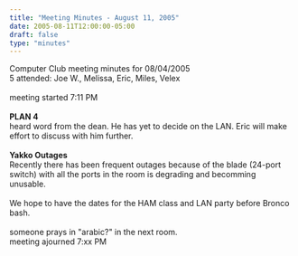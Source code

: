 ```yaml
---
title: "Meeting Minutes - August 11, 2005"
date: 2005-08-11T12:00:00-05:00
draft: false
type: "minutes"
---
```


Computer Club meeting minutes for 08/04/2005<br>
   5 attended: Joe W., Melissa, Eric, Miles, Velex<br>
   <br>
   meeting started 7:11 PM<br>
   <br>
  <b>PLAN 4</b><br> 
  heard word from the dean.  He has yet to decide on the LAN.  Eric will make effort to discuss with him further.<br>
  <br>
  <b>Yakko Outages</b><br>
  Recently there has been frequent outages because of the blade (24-port switch) with all the ports in the room is degrading and becomming unusable.<br>
  <br>
  We hope to have the dates for the HAM class and LAN party before Bronco bash.<br>
  <br>
  someone prays in "arabic?" in the next room.<br>
  meeting ajourned 7:xx PM<br>
  <br>
